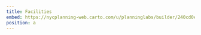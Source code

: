 ```yaml
---
title: Facilities
embed: https://nycplanning-web.carto.com/u/planninglabs/builder/240cd0ed-5ad8-484e-8c5e-643ef1cdd326/embed?state=%7B%22map%22%3A%7B%22ne%22%3A%5B40.56832825339614%2C-74.18037414550783%5D%2C%22sw%22%3A%5B40.82264318710577%2C-73.84254455566408%5D%2C%22center%22%3A%5B40.69560706756009%2C-74.01145935058595%5D%2C%22zoom%22%3A12%7D%7D
position: a
---
```

